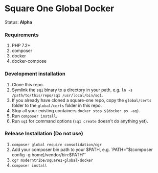 # Square One Global Docker

Status: **Alpha**

### Requirements

1. PHP 7.2+
1. composer
1. docker
1. docker-compose

### Development installation

1. Clone this repo.
1. Symlink the `sq1` binary to a directory in your path, e.g. `ln -s /path/to/this/repo/sq1 /usr/local/bin/sq1`.
1. If you already have cloned a square-one repo, copy the `global/certs` folder to the `global/certs` folder in this repo.
1. Stop all your existing containers `docker stop $(docker ps -aq)`.
1. Run `composer install`.
1. Run `sq1` for command options (`sq1 create` doesn't do anything yet).

### Release Installation (Do not use)

1. `composer global require consolidation/cgr`
1. Add your composer bin path to your $PATH, e.g. `PATH="$(composer config -g home)/vendor/bin:$PATH"`
1. `cgr moderntribe/square1-global-docker`
1. `composer install`

